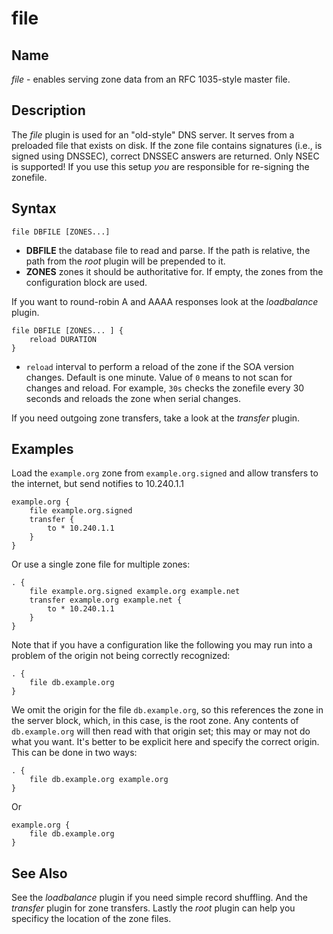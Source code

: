 # file

## Name

*file* - enables serving zone data from an RFC 1035-style master file.

## Description

The *file* plugin is used for an "old-style" DNS server. It serves from a preloaded file that exists
on disk. If the zone file contains signatures (i.e., is signed using DNSSEC), correct DNSSEC answers
are returned. Only NSEC is supported! If you use this setup *you* are responsible for re-signing the
zonefile.

## Syntax

~~~
file DBFILE [ZONES...]
~~~

* **DBFILE** the database file to read and parse. If the path is relative, the path from the *root*
  plugin will be prepended to it.
* **ZONES** zones it should be authoritative for. If empty, the zones from the configuration block
  are used.

If you want to round-robin A and AAAA responses look at the *loadbalance* plugin.

~~~
file DBFILE [ZONES... ] {
    reload DURATION
}
~~~

* `reload` interval to perform a reload of the zone if the SOA version changes. Default is one minute.
  Value of `0` means to not scan for changes and reload. For example, `30s` checks the zonefile every 30 seconds
  and reloads the zone when serial changes.

If you need outgoing zone transfers, take a look at the *transfer* plugin.

## Examples

Load the `example.org` zone from `example.org.signed` and allow transfers to the internet, but send
notifies to 10.240.1.1

~~~ corefile
example.org {
    file example.org.signed
    transfer {
        to * 10.240.1.1
    }
}
~~~

Or use a single zone file for multiple zones:

~~~ corefile
. {
    file example.org.signed example.org example.net
    transfer example.org example.net {
        to * 10.240.1.1
    }
}
~~~

Note that if you have a configuration like the following you may run into a problem of the origin
not being correctly recognized:

~~~ corefile
. {
    file db.example.org
}
~~~

We omit the origin for the file `db.example.org`, so this references the zone in the server block,
which, in this case, is the root zone. Any contents of `db.example.org` will then read with that
origin set; this may or may not do what you want.
It's better to be explicit here and specify the correct origin. This can be done in two ways:

~~~ corefile
. {
    file db.example.org example.org
}
~~~

Or

~~~ corefile
example.org {
    file db.example.org
}
~~~

## See Also

See the *loadbalance* plugin if you need simple record shuffling. And the *transfer* plugin for zone
transfers. Lastly the *root* plugin can help you specificy the location of the zone files.
